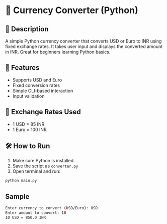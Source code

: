 # 💱 Currency Converter (Python)

## 📌 Description
A simple Python currency converter that converts USD or Euro to INR using fixed exchange rates. It takes user input and displays the converted amount in INR. Great for beginners learning Python basics.

## 🚀 Features
- Supports USD and Euro
- Fixed conversion rates
- Simple CLI-based interaction
- Input validation

## 🧮 Exchange Rates Used
- 1 USD = 85 INR  
- 1 Euro = 100 INR

## 🛠️ How to Run
1. Make sure Python is installed.
2. Save the script as `converter.py`
3. Open terminal and run:

```bash
python main.py
```

## Sample
```bash
Enter currency to convert (USD/Euro): USD
Enter amount to convert: 10
10 USD = 850.0 INR
```
